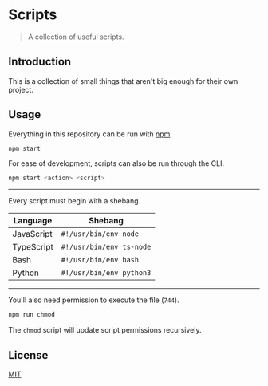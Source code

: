 # Scripts

> A collection of useful scripts.

## Introduction

This is a collection of small things that aren't big enough for their own project.

## Usage

Everything in this repository can be run with [npm](https://www.npmjs.com/).

```sh
npm start
```

For ease of development, scripts can also be run through the CLI.

```sh
npm start <action> <script>
```

---

Every script must begin with a shebang.

| Language   | Shebang                  |
| ---------- | ------------------------ |
| JavaScript | `#!/usr/bin/env node`    |
| TypeScript | `#!/usr/bin/env ts-node` |
| Bash       | `#!/usr/bin/env bash`    |
| Python     | `#!/usr/bin/env python3` |

---

You'll also need permission to execute the file (`744`).

```sh
npm run chmod
```

The `chmod` script will update script permissions recursively.

## License

[MIT](LICENSE)
